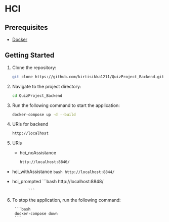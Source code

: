 # HCI



## Prerequisites

- [Docker](https://www.docker.com/)


## Getting Started

1. Clone the repository:

   ```bash
   git clone https://github.com/kirtisikka1211/QuizProject_Backend.git

2.  Navigate to the project directory:

      ```bash
      cd QuizProject_Backend
      ```
3.  Run the following command to start the application:

      ```bash
      docker-compose up -d --build
      ```
4.  URls for backend 
      ```bash 
      http://localhost

      ```
5.  URls 
    - hci_noAssistance
      ```bash
      http://localhost:8846/
      ```
   - hci_withAssistance
         ```bash
        http://localhost:8844/
         ```
   - hci_prompted
         ```bash
         http://localhost:8848/

   
                ```
      
6.  To stop the application, run the following command:
   
         ```bash
         docker-compose down
         ```

            





